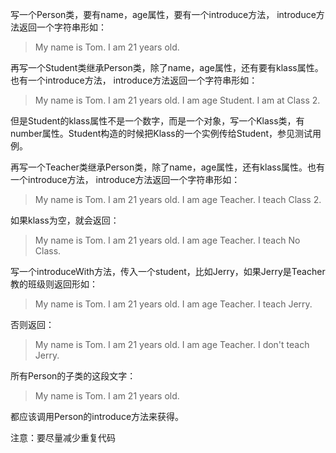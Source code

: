 写一个Person类，要有name，age属性，要有一个introduce方法，
introduce方法返回一个字符串形如：

>My name is Tom. I am 21 years old.

再写一个Student类继承Person类，除了name，age属性，还有要有klass属性。也有一个introduce方法，
introduce方法返回一个字符串形如：

>My name is Tom. I am 21 years old. I am age Student. I am at Class 2.

但是Student的klass属性不是一个数字，而是一个对象，写一个Klass类，有number属性。Student构造的时候把Klass的一个实例传给Student，参见测试用例。

再写一个Teacher类继承Person类，除了name，age属性，还有klass属性。也有一个introduce方法，
introduce方法返回一个字符串形如：

>My name is Tom. I am 21 years old. I am age Teacher. I teach Class 2.

如果klass为空，就会返回：

>My name is Tom. I am 21 years old. I am age Teacher. I teach No Class.

写一个introduceWith方法，传入一个student，比如Jerry，如果Jerry是Teacher教的班级则返回形如：

>My name is Tom. I am 21 years old. I am age Teacher. I teach Jerry.

否则返回：

>My name is Tom. I am 21 years old. I am age Teacher. I don't teach Jerry.

所有Person的子类的这段文字：

>My name is Tom. I am 21 years old.

都应该调用Person的introduce方法来获得。

注意：要尽量减少重复代码